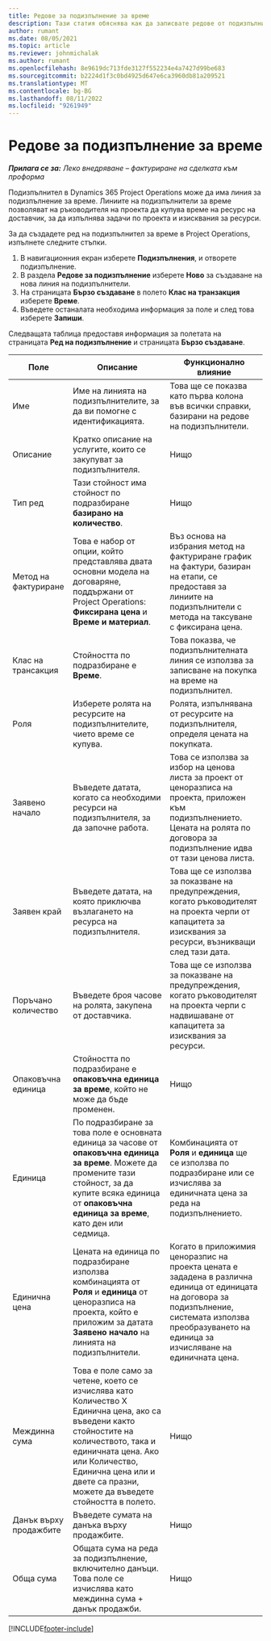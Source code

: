 ```yaml
---
title: Редове за подизпълнение за време
description: Тази статия обяснява как да записвате редове от подизпълнители за време и да записвате покупката на време от доставчици.
author: rumant
ms.date: 08/05/2021
ms.topic: article
ms.reviewer: johnmichalak
ms.author: rumant
ms.openlocfilehash: 8e9619dc713fde3127f552234e4a7427d99be683
ms.sourcegitcommit: b2224d1f3c0bd4925d647e6ca3960db81a209521
ms.translationtype: MT
ms.contentlocale: bg-BG
ms.lasthandoff: 08/11/2022
ms.locfileid: "9261949"
---
```

# <a name="subcontract-lines-for-time"></a>Редове за подизпълнение за време

_**Прилага се за:** Леко внедряване – фактуриране на сделката към проформа_

Подизпълнител в Dynamics 365 Project Operations може да има линия за подизпълнение за време. Линиите на подизпълнители за време позволяват на ръководителя на проекта да купува време на ресурс на доставчик, за да изпълнява задачи по проекта и изисквания за ресурси.

За да създадете ред на подизпълнител за време в Project Operations, изпълнете следните стъпки.

1. В навигационния екран изберете **Подизпълнения**, и отворете подизпълнение.
2. В раздела **Редове за подизпълнение** изберете **Ново** за създаване на нова линия на подизпълнители.
3. На страницата **Бързо създаване** в полето **Клас на транзакция** изберете **Време**.
4. Въведете останалата необходима информация за поле и след това изберете **Запиши**.

  Следващата таблица предоставя информация за полетата на страницата **Ред на подизпълнение** и страницата **Бързо създаване**.

| **Поле** | **Описание** | **Функционално влияние** |
| --- | --- | --- |
| Име | Име на линията на подизпълнителите, за да ви помогне с идентификацията. | Това ще се показва като първа колона във всички справки, базирани на редове на подизпълнители. |
| Описание | Кратко описание на услугите, които се закупуват за подизпълнителя. |Нищо |
| Тип ред |   Тази стойност има стойност по подразбиране **базирано на количество**.| Нищо |
| Метод на фактуриране | Това е набор от опции, който представлява двата основни модела на договаряне, поддържани от Project Operations: **Фиксирана цена** и **Време и материал**. | Въз основа на избрания метод на фактуриране график на фактури, базиран на етапи, се предоставя за линиите на подизпълнители с метода на таксуване с фиксирана цена. |
| Клас на трансакция | Стойността по подразбиране е **Време**. | Това показва, че подизпълнителната линия се използва за записване на покупка на време на подизпълнител. |
| Роля | Изберете ролята на ресурсите на подизпълнителите, чието време се купува. | Ролята, изпълнявана от ресурсите на подизпълнителя, определя цената на покупката. |
| Заявено начало | Въведете датата, когато са необходими ресурси на подизпълнителя, за да започне работа. | Това се използва за избор на ценова листа за проект от ценоразписа на проекта, приложен към подизпълнението. Цената на ролята по договора за подизпълнение идва от тази ценова листа. |
| Заявен край | Въведете датата, на която приключва възлагането на ресурса на подизпълнителя. | Това ще се използва за показване на предупреждения, когато ръководителят на проекта черпи от капацитета за изисквания за ресурси, възникващи след тази дата. |
| Поръчано количество | Въведете броя часове на ролята, закупена от доставчика. | Това ще се използва за показване на предупреждения, когато ръководителят на проекта черпи с надвишаване от капацитета за изисквания за ресурси. |
| Опаковъчна единица | Стойността по подразбиране е **опаковъчна единица за време**, който не може да бъде променен. | Нищо|
| Единица | По подразбиране за това поле е основната единица за часове от **опаковъчна единица за време**. Можете да промените тази стойност, за да купите всяка единица от **опаковъчна единица за време**, като ден или седмица. | Комбинацията от **Роля** и **единица** ще се използва по подразбиране или се изчислява за единичната цена за реда на подизпълнението. |
| Единична цена | Цената на единица по подразбиране използва комбинацията от **Роля** и **единица** от ценоразписа на проекта, който е приложим за датата **Заявено начало** на линията на подизпълнители. | Когато в приложимия ценоразпис на проекта цената е зададена в различна единица от единицата на договора за подизпълнение, системата използва преобразуването на единица за изчисляване на единичната цена. |
| Междинна сума |    Това е поле само за четене, което се изчислява като Количество X Единична цена, ако са въведени както стойностите на количеството, така и единичната цена. Ако или Количество, Единична цена или и двете са празни, можете да въведете стойността в полето. | Нищо|
| Данък върху продажбите |   Въведете сумата на данъка върху продажбите. |Нищо |
| Обща сума | Общата сума на реда за подизпълнение, включително данъци. Това поле се изчислява като междинна сума + данък продажби.|Нищо |

[!INCLUDE[footer-include](../../includes/footer-banner.md)]
